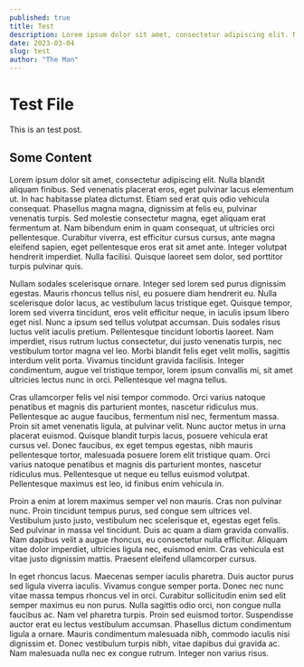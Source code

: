 ```yaml
---
published: true
title: Test
description: Lorem ipsum dolor sit amet, consectetur adipiscing elit. Nulla blandit aliquam finibus. Sed venenatis placerat eros, eget pulvinar lacus elementum ut. In hac habitasse platea dictumst. Etiam sed erat quis odio vehicula consequat. Phasellus magna magna, dignissim at felis eu, pulvinar venenatis turpis. Sed molestie consectetur magna, eget aliquam erat fermentum at. Nam bibendum enim in quam consequat, ut ultricies orci pellentesque. Curabitur viverra, est efficitur cursus cursus, ante magna eleifend sapien, eget pellentesque eros erat sit amet ante. Integer volutpat hendrerit imperdiet. Nulla facilisi. Quisque laoreet sem dolor, sed porttitor turpis pulvinar quis.
date: 2023-03-04
slug: test
author: "The Man"
---
```


# Test File

This is an test post.

## Some Content

Lorem ipsum dolor sit amet, consectetur adipiscing elit. Nulla blandit aliquam finibus. Sed venenatis placerat eros, eget pulvinar lacus elementum ut. In hac habitasse platea dictumst. Etiam sed erat quis odio vehicula consequat. Phasellus magna magna, dignissim at felis eu, pulvinar venenatis turpis. Sed molestie consectetur magna, eget aliquam erat fermentum at. Nam bibendum enim in quam consequat, ut ultricies orci pellentesque. Curabitur viverra, est efficitur cursus cursus, ante magna eleifend sapien, eget pellentesque eros erat sit amet ante. Integer volutpat hendrerit imperdiet. Nulla facilisi. Quisque laoreet sem dolor, sed porttitor turpis pulvinar quis.

Nullam sodales scelerisque ornare. Integer sed lorem sed purus dignissim egestas. Mauris rhoncus tellus nisl, eu posuere diam hendrerit eu. Nulla scelerisque dolor lacus, ac vestibulum lacus tristique eget. Quisque tempor, lorem sed viverra tincidunt, eros velit efficitur neque, in iaculis ipsum libero eget nisl. Nunc a ipsum sed tellus volutpat accumsan. Duis sodales risus luctus velit iaculis pretium. Pellentesque tincidunt lobortis laoreet. Nam imperdiet, risus rutrum luctus consectetur, dui justo venenatis turpis, nec vestibulum tortor magna vel leo. Morbi blandit felis eget velit mollis, sagittis interdum velit porta. Vivamus tincidunt gravida facilisis. Integer condimentum, augue vel tristique tempor, lorem ipsum convallis mi, sit amet ultricies lectus nunc in orci. Pellentesque vel magna tellus.

Cras ullamcorper felis vel nisi tempor commodo. Orci varius natoque penatibus et magnis dis parturient montes, nascetur ridiculus mus. Pellentesque ac augue faucibus, fermentum nisl nec, fermentum massa. Proin sit amet venenatis ligula, at pulvinar velit. Nunc auctor metus in urna placerat euismod. Quisque blandit turpis lacus, posuere vehicula erat cursus vel. Donec faucibus, ex eget tempus egestas, nibh mauris pellentesque tortor, malesuada posuere lorem elit tristique quam. Orci varius natoque penatibus et magnis dis parturient montes, nascetur ridiculus mus. Pellentesque ut neque eu tellus euismod volutpat. Pellentesque maximus est leo, id finibus enim vehicula in.

Proin a enim at lorem maximus semper vel non mauris. Cras non pulvinar nunc. Proin tincidunt tempus purus, sed congue sem ultrices vel. Vestibulum justo justo, vestibulum nec scelerisque et, egestas eget felis. Sed pulvinar in massa vel tincidunt. Duis ac quam a diam gravida convallis. Nam dapibus velit a augue rhoncus, eu consectetur nulla efficitur. Aliquam vitae dolor imperdiet, ultricies ligula nec, euismod enim. Cras vehicula est vitae justo dignissim mattis. Praesent eleifend ullamcorper cursus.

In eget rhoncus lacus. Maecenas semper iaculis pharetra. Duis auctor purus sed ligula viverra iaculis. Vivamus congue semper porta. Donec nec nunc vitae massa tempus rhoncus vel in orci. Curabitur sollicitudin enim sed elit semper maximus eu non purus. Nulla sagittis odio orci, non congue nulla faucibus ac. Nam vel pharetra turpis. Proin sed euismod tortor. Suspendisse auctor erat eu lectus vestibulum accumsan. Phasellus dictum condimentum ligula a ornare. Mauris condimentum malesuada nibh, commodo iaculis nisi dignissim et. Donec vestibulum turpis nibh, vitae dapibus dui gravida ac. Nam malesuada nulla nec ex congue rutrum. Integer non varius risus.
